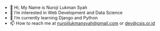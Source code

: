 - 👋 Hi, My Name is Nuroji Lukman Syah
- 👀 I’m interested in Web Development and Data Science
- 🌱 I’m currently learning Django and Python
- 📫 How to reach me at nurojilukmansyah@gmail.com or dev@csis.or.id

<!---
Masozee/Masozee is a ✨ special ✨ repository because its `README.md` (this file) appears on your GitHub profile.
You can click the Preview link to take a look at your changes.
--->
